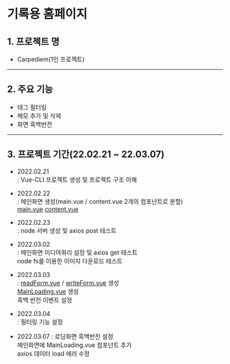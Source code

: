 기록용 홈페이지
============================

## 1. 프로젝트 명
* Carpediem(1인 프로젝트)
---------------

## 2. 주요 기능
* 태그 필터링
* 메모 추가 및 삭제
* 화면 흑백반전
---------------

## 3. 프로젝트 기간(22.02.21 ~ 22.03.07)
* 2022.02.21  
  : Vue-CLI 프로젝트 생성 및 프로젝트 구조 이해 

* 2022.02.22  
  : 메인화면 생성(main.vue / content.vue 2개의 컴포넌트로 분할)  
    [main.vue](https://github.com/lunilun/Carpediem/blob/master/frontend/src/components/main.vue)   [content.vue](https://github.com/lunilun/Carpediem/blob/master/frontend/src/components/contents.vue)

* 2022.02.23  
  : node 서버 생성 및 axios post 테스트

* 2022.03.02  
  : 메인화면 미디어쿼리 설정 및 axios get 테스트  
    node fs를 이용한 이미지 다운로드 테스트  

* 2022.03.03  
  : [readForm.vue](https://github.com/lunilun/Carpediem/blob/master/frontend/src/components/readForm.vue) / [writeForm.vue](https://github.com/lunilun/Carpediem/blob/master/frontend/src/components/writeForm.vue) 생성  
    [MainLoading.vue](https://github.com/lunilun/Carpediem/blob/master/frontend/src/components/MainLoading.vue) 생성  
    흑백 반전 이벤트 설정  

* 2022.03.04  
  : 필터링 기능 설정  
    
* 2022.03.07
  : 로딩화면 흑백반전 설정  
    메인화면에 MainLoading.vue 컴포넌트 추가     
    axios 데이터 load 에러 수정  


